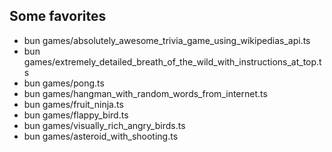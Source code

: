 ## Some favorites

- bun games/absolutely_awesome_trivia_game_using_wikipedias_api.ts
- bun games/extremely_detailed_breath_of_the_wild_with_instructions_at_top.ts
- bun games/pong.ts
- bun games/hangman_with_random_words_from_internet.ts
- bun games/fruit_ninja.ts
- bun games/flappy_bird.ts
- bun games/visually_rich_angry_birds.ts
- bun games/asteroid_with_shooting.ts